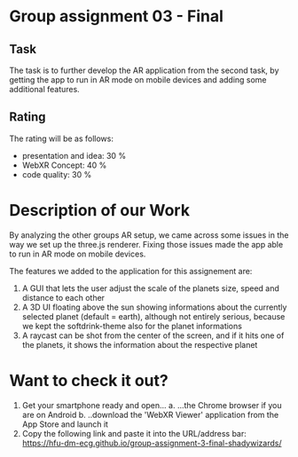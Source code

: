 # Group assignment 03 - Final

## Task

The task is to further develop the AR application from the second task, by getting the app to run in AR mode on mobile devices and adding some additional features.

## Rating

The rating will be as follows:

- presentation and idea: 30 %
- WebXR Concept: 40 %
- code quality: 30 %

# Description of our Work

By analyzing the other groups AR setup, we came across some issues in the way we set up the three.js renderer. Fixing those issues made the app able to run in AR mode on mobile devices.

The features we added to the application for this assignement are: 
1. A GUI that lets the user adjust the scale of the planets size, speed and distance to each other
2. A 3D UI floating above the sun showing informations about the currently selected planet (default = earth), although not entirely serious, because we kept the softdrink-theme also for the planet informations
3. A raycast can be shot from the center of the screen, and if it hits one of the planets, it shows the information about the respective planet

# Want to check it out?
1. Get your smartphone ready and open...
    a. ...the Chrome browser if you are on Android
    b. ..download the 'WebXR Viewer' application from the App Store and launch it
2. Copy the following link and paste it into the URL/address bar: https://hfu-dm-ecg.github.io/group-assignment-3-final-shadywizards/